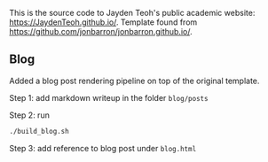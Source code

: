 This is the source code to Jayden Teoh's public academic website: https://JaydenTeoh.github.io/. Template found from https://github.com/jonbarron/jonbarron.github.io/.

## Blog
Added a blog post rendering pipeline on top of the original template.

Step 1: add markdown writeup in the folder `blog/posts`

Step 2: run
```bash
./build_blog.sh
```

Step 3: add reference to blog post under `blog.html`